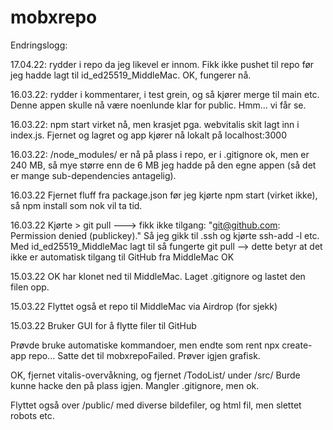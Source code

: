 # mobxrepo



Endringslogg:

17.04.22: rydder i repo da jeg likevel er innom. Fikk ikke pushet til repo før jeg hadde lagt til id_ed25519_MiddleMac. OK, fungerer nå.

16.03.22: rydder i kommentarer, i test grein, og så kjører merge til main etc. Denne appen skulle nå være noenlunde klar for public. Hmm... vi får se.

16.03.22: npm start virket nå, men krasjet pga. webvitalis skit lagt inn i index.js. Fjernet og lagret og 
app kjører nå lokalt på localhost:3000 

16.03.22: /node_modules/ er nå på plass i repo, er i .gitignore ok, men er 240 MB, 
så mye større enn de 6 MB jeg hadde på den egne appen (så det er mange sub-dependencies antagelig).


16.03.22 Fjernet fluff fra package.json før jeg kjørte npm start (virket ikke), så npm install
som nok vil ta tid.

16.03.22 Kjørte > git pull  ---> fikk ikke tilgang: "git@github.com: Permission denied (publickey)."
Så jeg gikk til .ssh og kjørte ssh-add -l etc. Med id_ed25519_MiddleMac lagt til så fungerte git pull
--> dette betyr at det ikke er automatisk tilgang til GitHub fra MiddleMac OK

15.03.22 OK har klonet ned til MiddleMac. Laget .gitignore og lastet den filen opp.

15.03.22 Flyttet også et repo til MiddleMac via Airdrop (for sjekk)

15.03.22 Bruker GUI for å flytte filer til GitHub

Prøvde bruke automatiske kommandoer, men endte som rent npx create-app repo...
Satte det til mobxrepoFailed. Prøver igjen grafisk.

OK, fjernet vitalis-overvåkning, og fjernet /TodoList/ under /src/
Burde kunne hacke den på plass igjen. Mangler .gitignore, men ok.

Flyttet også over /public/ med diverse bildefiler, og html fil,
men slettet robots etc.
